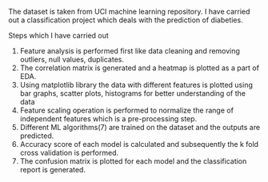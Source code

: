 The dataset is taken from UCI machine learning repository. I have carried out a classification project which deals with the prediction of diabeties. 

Steps which I have carried out
1. Feature analysis is performed first like data cleaning and removing outliers, null values, duplicates.
2. The correlation matrix is generated and a heatmap is plotted as a part of EDA.
3. Using matplotlib library the data with different features is plotted using bar graphs, scatter plots, histograms for better understanding of the data
4. Feature scaling operation is performed to normalize the range of independent features which is a pre-processing step.
5. Different ML algorithms(7) are trained on the dataset and the outputs are predicted.
6. Accuracy score of each model is calculated and subsequently the k fold cross validation is performed.
7. The confusion matrix is plotted for each model and the classification report is generated.   

